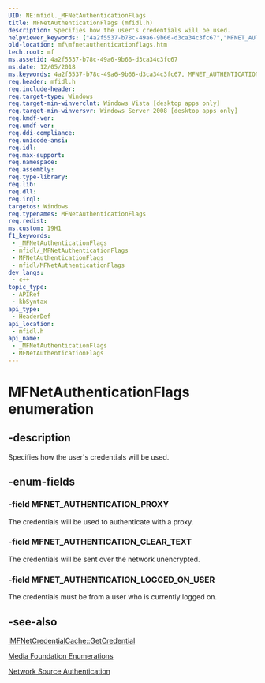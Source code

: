 ```yaml
---
UID: NE:mfidl._MFNetAuthenticationFlags
title: MFNetAuthenticationFlags (mfidl.h)
description: Specifies how the user's credentials will be used.
helpviewer_keywords: ["4a2f5537-b78c-49a6-9b66-d3ca34c3fc67","MFNET_AUTHENTICATION_CLEAR_TEXT","MFNET_AUTHENTICATION_LOGGED_ON_USER","MFNET_AUTHENTICATION_PROXY","MFNetAuthenticationFlags","MFNetAuthenticationFlags enumeration [Media Foundation]","mf.mfnetauthenticationflags","mfidl/MFNET_AUTHENTICATION_CLEAR_TEXT","mfidl/MFNET_AUTHENTICATION_LOGGED_ON_USER","mfidl/MFNET_AUTHENTICATION_PROXY","mfidl/MFNetAuthenticationFlags"]
old-location: mf\mfnetauthenticationflags.htm
tech.root: mf
ms.assetid: 4a2f5537-b78c-49a6-9b66-d3ca34c3fc67
ms.date: 12/05/2018
ms.keywords: 4a2f5537-b78c-49a6-9b66-d3ca34c3fc67, MFNET_AUTHENTICATION_CLEAR_TEXT, MFNET_AUTHENTICATION_LOGGED_ON_USER, MFNET_AUTHENTICATION_PROXY, MFNetAuthenticationFlags, MFNetAuthenticationFlags enumeration [Media Foundation], mf.mfnetauthenticationflags, mfidl/MFNET_AUTHENTICATION_CLEAR_TEXT, mfidl/MFNET_AUTHENTICATION_LOGGED_ON_USER, mfidl/MFNET_AUTHENTICATION_PROXY, mfidl/MFNetAuthenticationFlags
req.header: mfidl.h
req.include-header: 
req.target-type: Windows
req.target-min-winverclnt: Windows Vista [desktop apps only]
req.target-min-winversvr: Windows Server 2008 [desktop apps only]
req.kmdf-ver: 
req.umdf-ver: 
req.ddi-compliance: 
req.unicode-ansi: 
req.idl: 
req.max-support: 
req.namespace: 
req.assembly: 
req.type-library: 
req.lib: 
req.dll: 
req.irql: 
targetos: Windows
req.typenames: MFNetAuthenticationFlags
req.redist: 
ms.custom: 19H1
f1_keywords:
 - _MFNetAuthenticationFlags
 - mfidl/_MFNetAuthenticationFlags
 - MFNetAuthenticationFlags
 - mfidl/MFNetAuthenticationFlags
dev_langs:
 - c++
topic_type:
 - APIRef
 - kbSyntax
api_type:
 - HeaderDef
api_location:
 - mfidl.h
api_name:
 - _MFNetAuthenticationFlags
 - MFNetAuthenticationFlags
---
```


# MFNetAuthenticationFlags enumeration


## -description

Specifies how the user's credentials will be used.

## -enum-fields

### -field MFNET_AUTHENTICATION_PROXY

The credentials will be used to authenticate with a proxy.

### -field MFNET_AUTHENTICATION_CLEAR_TEXT

The credentials will be sent over the network unencrypted.

### -field MFNET_AUTHENTICATION_LOGGED_ON_USER

The credentials must be from a user who is currently logged on.

## -see-also

<a href="/windows/desktop/api/mfidl/nf-mfidl-imfnetcredentialcache-getcredential">IMFNetCredentialCache::GetCredential</a>



<a href="/windows/desktop/medfound/media-foundation-enumerations">Media Foundation Enumerations</a>



<a href="/windows/desktop/medfound/network-source-authentication">Network Source Authentication</a>

